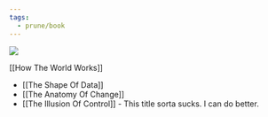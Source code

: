 ```yaml
---
tags:
  - prune/book
---
```


![](profile_arcanegan-pinkfloyd.png)

[[How The World Works]]
- [[The Shape Of Data]]
- [[The Anatomy Of Change]]
- [[The Illusion Of Control]] - This title sorta sucks. I can do better. 